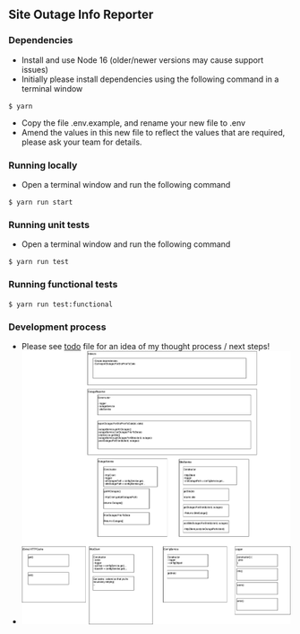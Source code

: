 ## Site Outage Info Reporter

### Dependencies

- Install and use Node 16 (older/newer versions may cause support issues)
- Initially please install dependencies using the following command in a terminal window

```
$ yarn
```

- Copy the file .env.example, and rename your new file to .env
- Amend the values in this new file to reflect the values that are required, please ask your team for details.

### Running locally

- Open a terminal window and run the following command

```
$ yarn run start
```

### Running unit tests

- Open a terminal window and run the following command

```
$ yarn run test
```

### Running functional tests

```
$ yarn run test:functional
```

### Development process

- Please see [todo](./todo.md) file for an idea of my thought process / next steps!
- ![Class Diagram](./Documentation//site-outage-info.drawio.png "Class Diagram")
